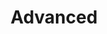 ---
title: "Advanced"
linkTitle: "Advanced"
weight: 2
description: >
  Advanced usage of rk-boot with rk-gin plugin.
---